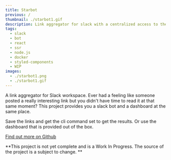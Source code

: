 ```yaml
---
title: Starbot
previous: /
thumbnail: ./starbot1.gif
description: Link aggregator for slack with a centralized access to them throu the dashboard or slack messages
tags: 
  - slack
  - bot
  - react
  - ssr
  - node.js
  - docker
  - styled-components
  - WIP
images:
  - ./starbot1.png
  - ./starbot1.gif
---
```


A link aggregator for Slack workspace. Ever had a feeling like someone posted a really interesting link but you didn't have time to read it at that same moment? This project provides you a slack bot and a dashboard at the same place. 

Save the links and get the cli command set to get the results. Or use the dashboard that is provided out of the box.



[Find out more on Github](https://github.com/Spring3/starbot)

**This project is not yet complete and is a Work In Progress. The source of the project is a subject to change. **

